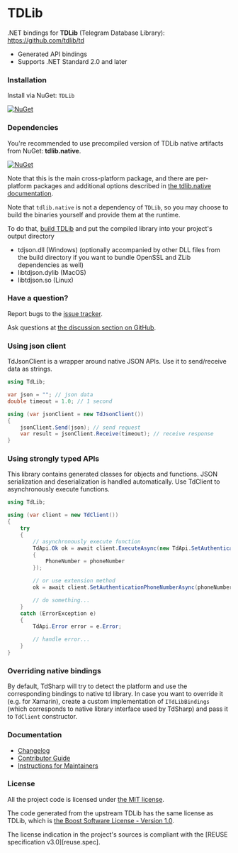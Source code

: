 # TDLib

.NET bindings for **TDLib** (Telegram Database Library): https://github.com/tdlib/td
* Generated API bindings
* Supports .NET Standard 2.0 and later

### Installation

Install via NuGet: ```TDLib```

[![NuGet](https://img.shields.io/nuget/v/TDLib.svg)](https://www.nuget.org/packages/TDLib/)

### Dependencies

You're recommended to use precompiled version of TDLib native artifacts from NuGet: **tdlib.native**.

[![NuGet](https://img.shields.io/nuget/v/tdlib.native.svg)](https://www.nuget.org/packages/tdlib.native/)

Note that this is the main cross-platform package, and there are per-platform packages and additional options described in [the tdlib.native documentation][tdlib-native.docs].

Note that `tdlib.native` is not a dependency of `TDLib`, so you may choose to build the binaries yourself and provide them at the runtime.

To do that, [build TDLib](https://core.telegram.org/tdlib/docs/index.html#building) and put the compiled library into your project's output directory
* tdjson.dll (Windows) (optionally accompanied by other DLL files from the build directory if you want to bundle OpenSSL and ZLib dependencies as well)
* libtdjson.dylib (MacOS)
* libtdjson.so (Linux)

### Have a question?

Report bugs to the [issue tracker][issues].

Ask questions at [the discussion section on GitHub][discussions].

### Using json client

TdJsonClient is a wrapper around native JSON APIs. Use it to send/receive data as strings.

```csharp
using TdLib;

var json = ""; // json data
double timeout = 1.0; // 1 second

using (var jsonClient = new TdJsonClient())
{
    jsonClient.Send(json); // send request
    var result = jsonClient.Receive(timeout); // receive response
}
```

### Using strongly typed APIs

This library contains generated classes for objects and functions. JSON serialization and deserialization is handled automatically. Use TdClient to asynchronously execute functions.

```csharp
using TdLib;

using (var client = new TdClient())
{
    try
    {
        // asynchronously execute function
        TdApi.Ok ok = await client.ExecuteAsync(new TdApi.SetAuthenticationPhoneNumber
        {
            PhoneNumber = phoneNumber
        });

        // or use extension method
        ok = await client.SetAuthenticationPhoneNumberAsync(phoneNumber);

        // do something...
    }
    catch (ErrorException e)
    {
        TdApi.Error error = e.Error;

        // handle error...
    }
}
```

### Overriding native bindings

By default, TdSharp will try to detect the platform and use the corresponding bindings to native td library. In case you want to override it (e.g. for Xamarin), create a custom implementation of `ITdLibBindings` (which corresponds to native library interface used by TdSharp) and pass it to `TdClient` constructor.

### Documentation

- [Changelog][docs.changelog]
- [Contributor Guide][docs.contributing]
- [Instructions for Maintainers][docs.maintainership]

### License
All the project code is licensed under [the MIT license][docs.license].

The code generated from the upstream TDLib has the same license as TDLib, which is [the Boost Software License - Version 1.0][docs.license.bsl].

The license indication in the project's sources is compliant with the [REUSE specification v3.0][reuse.spec].

[discussions]: https://github.com/egramtel/tdsharp/discussions
[docs.changelog]: ./CHANGELOG.md
[docs.contributing]: CONTRIBUTING.md
[docs.license.bsl]: https://github.com/tdlib/td/blob/f35dea776cdaa8b986e2a634dfabf0dafe659be7/LICENSE_1_0.txt
[docs.license]: ./LICENSE
[docs.maintainership]: ./MAINTAINERSHIP.md
[issues]: https://github.com/egramtel/tdsharp/issues
[tdlib-native.docs]: https://github.com/ForNeVeR/tdlib.native
